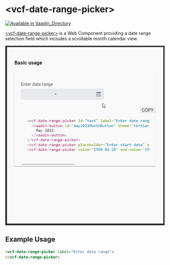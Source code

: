 
# &lt;vcf-date-range-picker&gt;

[![Available in Vaadin_Directory](https://vaadin.com/directory/component/vcf-date-range-picker.svg)](https://vaadin.com/directory/component/vcf-date-range-picker)

[&lt;vcf-date-range-picker&gt;](https://vaadin.com/components/vcf-date-range-picker) is a Web Component providing a date range selection field which includes a scrollable month calendar view.

![GIF for fc-menuitem](./Demo.gif)

## Example Usage
```html
<vcf-date-range-picker label="Enter date range">
</vcf-date-range-picker>
```
